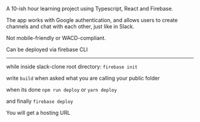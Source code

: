 A 10-ish hour learning project using Typescript, React and Firebase.

The app works with Google authentication, and allows users to create channels and chat with each other, just like in Slack.

Not mobile-friendly or WACD-compliant.

Can be deployed via firebase CLI

---

while inside slack-clone root directory:
`firebase init`

write `build` when asked what you are calling your public folder

when its done `npm run deploy` or `yarn deploy`

and finally `firebase deploy`

You will get a hosting URL
